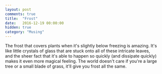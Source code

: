```yaml
---
layout: post
comments: true
title:  "Frost"
date:   2016-12-19 00:00:00
hidden: true
category: "Musing"
---
```


The frost that covers plants when it's slightly below freezing is amazing. It's like little crystals of glass that are stuck onto all of these intricate leaves, and the sheer fact that it's able to happen so quickly (and dissipate quickly) makes it even more magical feeling. The world doesn't care if you're a large tree or a small blade of grass, it'll give you frost all the same.
